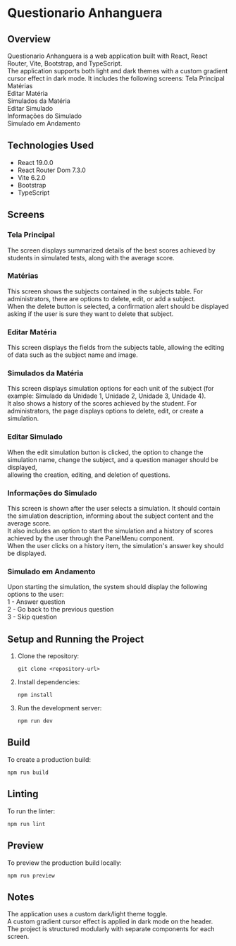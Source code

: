 # Questionario Anhanguera

## Overview

Questionario Anhanguera is a web application built with React, React Router, Vite, Bootstrap, and TypeScript.  
The application supports both light and dark themes with a custom gradient cursor effect in dark mode. It includes the following screens:
  Tela Principal  
  Matérias  
  Editar Matéria  
  Simulados da Matéria  
  Editar Simulado  
  Informações do Simulado  
  Simulado em Andamento

## Technologies Used

* React 19.0.0  
* React Router Dom 7.3.0  
* Vite 6.2.0  
* Bootstrap  
* TypeScript

## Screens

### Tela Principal  
The screen displays summarized details of the best scores achieved by students in simulated tests, along with the average score.

### Matérias  
This screen shows the subjects contained in the subjects table. For administrators, there are options to delete, edit, or add a subject.  
When the delete button is selected, a confirmation alert should be displayed asking if the user is sure they want to delete that subject.

### Editar Matéria  
This screen displays the fields from the subjects table, allowing the editing of data such as the subject name and image.

### Simulados da Matéria  
This screen displays simulation options for each unit of the subject (for example: Simulado da Unidade 1, Unidade 2, Unidade 3, Unidade 4).  
It also shows a history of the scores achieved by the student. For administrators, the page displays options to delete, edit, or create a simulation.

### Editar Simulado  
When the edit simulation button is clicked, the option to change the simulation name, change the subject, and a question manager should be displayed,  
allowing the creation, editing, and deletion of questions.

### Informações do Simulado  
This screen is shown after the user selects a simulation. It should contain the simulation description, informing about the subject content and the average score.  
It also includes an option to start the simulation and a history of scores achieved by the user through the PanelMenu component.  
When the user clicks on a history item, the simulation's answer key should be displayed.

### Simulado em Andamento  
Upon starting the simulation, the system should display the following options to the user:  
1 - Answer question  
2 - Go back to the previous question  
3 - Skip question

## Setup and Running the Project

1. Clone the repository:
   ```
   git clone <repository-url>
   ```

2. Install dependencies:
   ```
   npm install
   ```

3. Run the development server:
   ```
   npm run dev
   ```

## Build

To create a production build:
```
npm run build
   ```

## Linting

To run the linter:
```
npm run lint
   ```

## Preview

To preview the production build locally:
```
npm run preview
   ```

## Notes

  The application uses a custom dark/light theme toggle.  
  A custom gradient cursor effect is applied in dark mode on the header.  
  The project is structured modularly with separate components for each screen.
